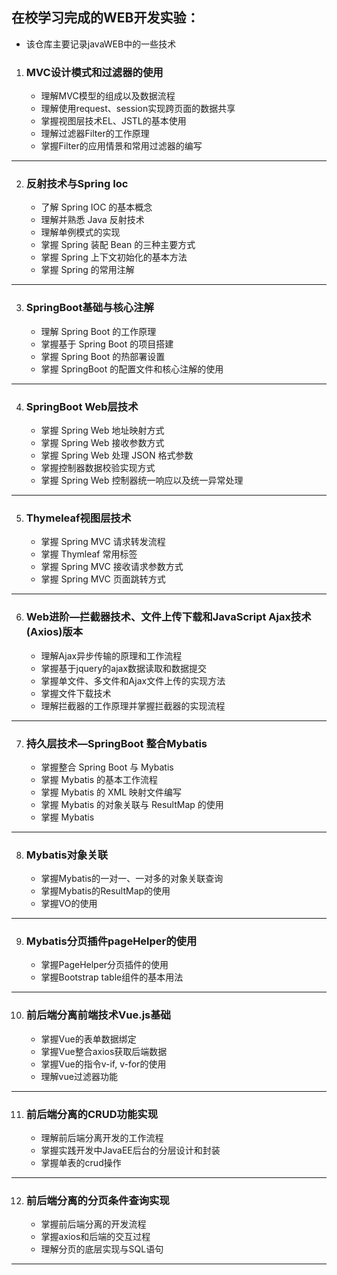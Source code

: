 ## 在校学习完成的WEB开发实验：
* 该仓库主要记录javaWEB中的一些技术  

1. ### MVC设计模式和过滤器的使用
    - 理解MVC模型的组成以及数据流程
    - 理解使用request、session实现跨页面的数据共享
    - 掌握视图层技术EL、JSTL的基本使用
    - 理解过滤器Filter的工作原理
    - 掌握Filter的应用情景和常用过滤器的编写
----------
2. ### 反射技术与Spring Ioc
    - 了解 Spring IOC 的基本概念
    - 理解并熟悉 Java 反射技术
    - 理解单例模式的实现
    - 掌握 Spring 装配 Bean 的三种主要方式
    - 掌握 Spring 上下文初始化的基本方法
    - 掌握 Spring 的常用注解
----------
3. ### SpringBoot基础与核心注解
    - 理解 Spring Boot 的工作原理
    - 掌握基于 Spring Boot 的项目搭建
    - 掌握 Spring Boot 的热部署设置
    - 掌握 SpringBoot 的配置文件和核心注解的使用
----------
4. ### SpringBoot Web层技术
    - 掌握 Spring Web 地址映射方式
    - 掌握 Spring Web 接收参数方式
    - 掌握 Spring Web 处理 JSON 格式参数
    - 掌握控制器数据校验实现方式
    - 掌握 Spring Web 控制器统一响应以及统一异常处理
----------
5. ### Thymeleaf视图层技术
    - 掌握 Spring MVC 请求转发流程
    - 掌握 Thymleaf 常用标签
    - 掌握 Spring MVC 接收请求参数方式
    - 掌握 Spring MVC 页面跳转方式
----------
6. ### Web进阶—拦截器技术、文件上传下载和JavaScript Ajax技术(Axios)版本
    - 理解Ajax异步传输的原理和工作流程
    - 掌握基于jquery的ajax数据读取和数据提交
    - 掌握单文件、多文件和Ajax文件上传的实现方法
    - 掌握文件下载技术
    - 理解拦截器的工作原理并掌握拦截器的实现流程
----------
7. ### 持久层技术—SpringBoot 整合Mybatis
    - 掌握整合 Spring Boot 与 Mybatis
    - 掌握 Mybatis 的基本工作流程
    - 掌握 Mybatis 的 XML 映射文件编写
    - 掌握 Mybatis 的对象关联与 ResultMap 的使用
    - 掌握 Mybatis 
----------
8. ### Mybatis对象关联
    - 掌握Mybatis的一对一、一对多的对象关联查询
    - 掌握Mybatis的ResultMap的使用
    - 掌握VO的使用
----------
9. ### Mybatis分页插件pageHelper的使用
    - 掌握PageHelper分页插件的使用
    - 掌握Bootstrap table组件的基本用法
----------
10. ### 前后端分离前端技术Vue.js基础
    - 掌握Vue的表单数据绑定
    - 掌握Vue整合axios获取后端数据
    - 掌握Vue的指令v-if, v-for的使用
    - 理解vue过滤器功能
----------
11. ### 前后端分离的CRUD功能实现
    - 理解前后端分离开发的工作流程
    - 掌握实践开发中JavaEE后台的分层设计和封装
    - 掌握单表的crud操作  
----------
12. ### 前后端分离的分页条件查询实现
    - 掌握前后端分离的开发流程
    - 掌握axios和后端的交互过程
    - 理解分页的底层实现与SQL语句
----------

